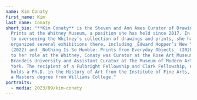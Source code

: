 ```yaml
---
name: Kim Conaty
first_name: Kim
last_name: Conaty
short_bio: "**Kim Conaty** is the Steven and Ann Ames Curator of Drawings and
  Prints at the Whitney Museum, a position she has held since 2017. In addition
  to overseeing the Whitney’s collection of drawings and prints, she has
  organized several exhibitions there, including _Edward Hopper’s New York_
  (2022) and _Nothing Is So Humble: Prints from Everyday Objects_ (2020). Prior
  to her role at the Whitney, Conaty was Curator at the Rose Art Museum at
  Brandeis University and Assistant Curator at The Museum of Modern Art, New
  York. The recipient of a Fulbright Fellowship and Clark Fellowship, Conaty
  holds a Ph.D. in the History of Art from the Institute of Fine Arts, NYU, and
  a Masters degree from Williams College."
portraits:
  - media: 2023/09/kim-conaty
---
```

